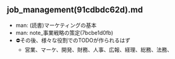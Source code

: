 job_management(91cdbdc62d).md
---


- man: (読書)マーケティングの基本
- man: note_事業戦略の策定(7bcbe1d0fb)
- ⛔️その後、様々な役割でのTODOが作られるはず
    - 営業、マーケ、開発、財務、人事、広報、経理、総務、法務、

